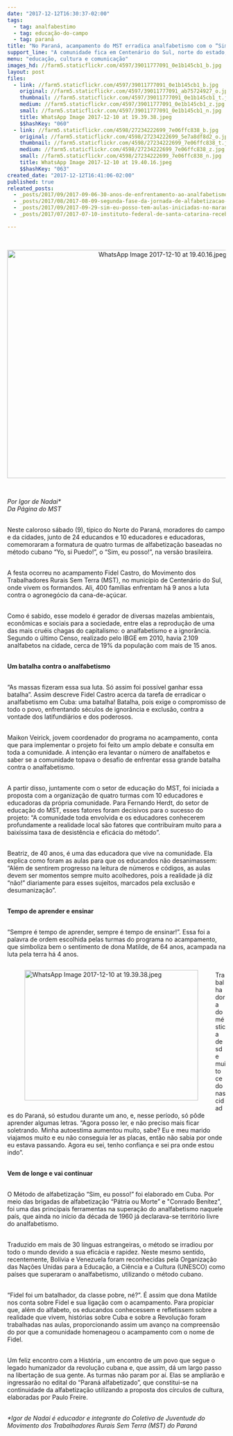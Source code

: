 ```yaml
---
date: "2017-12-12T16:30:37-02:00"
tags:
  - tag: analfabestimo
  - tag: educação-do-campo
  - tag: paraná
title: "No Paraná, acampamento do MST erradica analfabetismo com o “Sim, eu posso!”"
support_line: "A comunidade fica em Centenário do Sul, norte do estado, onde o índice de analfabetismo chegava a 19% em 2010"
menu: "educação, cultura e comunicação"
images_hd: //farm5.staticflickr.com/4597/39011777091_0e1b145cb1_b.jpg
layout: post
files:
  - link: //farm5.staticflickr.com/4597/39011777091_0e1b145cb1_b.jpg
    original: //farm5.staticflickr.com/4597/39011777091_ab75724927_o.jpg
    thumbnail: //farm5.staticflickr.com/4597/39011777091_0e1b145cb1_t.jpg
    medium: //farm5.staticflickr.com/4597/39011777091_0e1b145cb1_z.jpg
    small: //farm5.staticflickr.com/4597/39011777091_0e1b145cb1_n.jpg
    title: WhatsApp Image 2017-12-10 at 19.39.38.jpeg
    $$hashKey: "060"
  - link: //farm5.staticflickr.com/4598/27234222699_7e06ffc838_b.jpg
    original: //farm5.staticflickr.com/4598/27234222699_5e7a8df8d2_o.jpg
    thumbnail: //farm5.staticflickr.com/4598/27234222699_7e06ffc838_t.jpg
    medium: //farm5.staticflickr.com/4598/27234222699_7e06ffc838_z.jpg
    small: //farm5.staticflickr.com/4598/27234222699_7e06ffc838_n.jpg
    title: WhatsApp Image 2017-12-10 at 19.40.16.jpeg
    $$hashKey: "063"
created_date: "2017-12-12T16:41:06-02:00"
published: true
releated_posts:
  - _posts/2017/09/2017-09-06-30-anos-de-enfrentamento-ao-analfabetismo.md
  - _posts/2017/08/2017-08-09-segunda-fase-da-jornada-de-alfabetizacao-no-maranhao-ja-alcanca-mais-de-18-mil-educandos.md
  - _posts/2017/09/2017-09-29-sim-eu-posso-tem-aulas-iniciadas-no-maranhao.md
  - _posts/2017/07/2017-07-10-instituto-federal-de-santa-catarina-recebe-atividades-da-juventude-sem-terra.md

---
```

<p>&nbsp;</p>

<p style="text-align:center"><img alt="WhatsApp Image 2017-12-10 at 19.40.16.jpeg" height="525" src="//farm5.staticflickr.com/4598/27234222699_7e06ffc838_b.jpg" width="700" /></p>

<p>&nbsp;</p>

<p><em>Por Igor de Nadai*<br />
Da P&aacute;gina do MST</em></p>

<p><br />
Neste caloroso s&aacute;bado (9), t&iacute;pico do Norte do Paran&aacute;, moradores do campo e da cidades, junto de 24 educandos e 10 educadores e educadoras, comemoraram a formatura de quatro turmas de alfabetiza&ccedil;&atilde;o baseadas no m&eacute;todo cubano &ldquo;Yo, si Puedo!&rdquo;, o &ldquo;Sim, eu posso!&rdquo;, na vers&atilde;o brasileira.</p>

<p><br />
A festa ocorreu no acampamento Fidel Castro, do Movimento dos Trabalhadores Rurais Sem Terra (MST), no munic&iacute;pio de Centen&aacute;rio do Sul, onde vivem os formandos. Ali, 400 fam&iacute;lias enfrentam h&aacute; 9 anos a luta contra o agroneg&oacute;cio da cana-de-a&ccedil;&uacute;car.</p>

<p><br />
Como &eacute; sabido, esse modelo &eacute; gerador de diversas mazelas ambientais, econ&ocirc;micas e sociais para a sociedade, entre elas a reprodu&ccedil;&atilde;o de uma das mais cru&eacute;is chagas do capitalismo: o analfabetismo e a ignor&acirc;ncia. Segundo o &uacute;ltimo Censo, realizado pelo IBGE em 2010, havia 2.109 analfabetos na cidade, cerca de 19% da popula&ccedil;&atilde;o com mais de 15 anos.</p>

<p><br />
<strong>Um batalha contra o analfabetismo</strong></p>

<p><br />
&ldquo;As massas fizeram essa sua luta. S&oacute; assim foi poss&iacute;vel ganhar essa batalha&rdquo;. Assim descreve Fidel Castro acerca da tarefa de erradicar o analfabetismo em Cuba: uma batalha! Batalha, pois exige o compromisso de todo o povo, enfrentando s&eacute;culos de ignor&acirc;ncia e exclus&atilde;o, contra a vontade dos latifundi&aacute;rios e dos poderosos.</p>

<p><br />
Maikon Veirick, jovem coordenador do programa no acampamento, conta que para implementar o projeto foi feito um amplo debate e consulta em toda a comunidade. A inten&ccedil;&atilde;o era levantar o n&uacute;mero de analfabetos e saber se a comunidade topava o desafio de enfrentar essa grande batalha contra o analfabetismo.</p>

<p><br />
A partir disso, juntamente com o setor de educa&ccedil;&atilde;o do MST, foi iniciada a proposta com a organiza&ccedil;&atilde;o de quatro turmas com 10 educadores e educadoras da pr&oacute;pria comunidade. Para Fernando Herdt, do setor de educa&ccedil;&atilde;o do MST, esses fatores foram decisivos para o sucesso do projeto: &ldquo;A comunidade toda envolvida e os educadores conhecerem profundamente a realidade local s&atilde;o fatores que contribu&iacute;ram muito para a baix&iacute;ssima taxa de desist&ecirc;ncia e efic&aacute;cia do m&eacute;todo&rdquo;.</p>

<p><br />
Beatriz, de 40 anos, &eacute; uma das educadora que vive na comunidade. Ela explica como foram as aulas para que os educandos n&atilde;o desanimassem: &ldquo;Al&eacute;m de sentirem progresso na leitura de n&uacute;meros e c&oacute;digos, as aulas devem ser momentos sempre muito acolhedores, pois a realidade j&aacute; diz &ldquo;n&atilde;o!&rdquo; diariamente para esses sujeitos, marcados pela exclus&atilde;o e desumaniza&ccedil;&atilde;o&rdquo;.</p>

<p><br />
<strong>Tempo de aprender e ensinar</strong></p>

<p><br />
&ldquo;Sempre &eacute; tempo de aprender, sempre &eacute; tempo de ensinar!&rdquo;. Essa foi a palavra de ordem escolhida pelas turmas do programa no acampamento, que simboliza bem o sentimento de dona Matilde, de 64 anos, acampada na luta pela terra h&aacute; 4 anos.</p>

<figure class="image" style="float:left"><img alt="WhatsApp Image 2017-12-10 at 19.39.38.jpeg" height="300" src="//farm5.staticflickr.com/4597/39011777091_0e1b145cb1_b.jpg" width="400" />
<figcaption></figcaption>
</figure>

<p><br />
Trabalhadora dom&eacute;stica desde muito cedo nas cidades do Paran&aacute;, s&oacute; estudou durante um ano, e, nesse per&iacute;odo, s&oacute; p&ocirc;de aprender algumas letras. &ldquo;Agora posso ler, e n&atilde;o preciso mais ficar soletrando. Minha autoestima aumentou muito, sabe? Eu e meu marido viajamos muito e eu n&atilde;o conseguia ler as placas, ent&atilde;o n&atilde;o sabia por onde eu estava passando. Agora eu sei, tenho confian&ccedil;a e sei pra onde estou indo&rdquo;.</p>

<p><br />
<strong>Vem de longe e vai continuar</strong></p>

<p><br />
O M&eacute;todo de alfabetiza&ccedil;&atilde;o &ldquo;Sim, eu posso!&rdquo; foi elaborado em Cuba. Por meio das brigadas de alfabetiza&ccedil;&atilde;o &ldquo;P&aacute;tria ou Morte&rdquo; e &quot;Conrado Ben&iacute;tez&quot;, foi uma das principais ferramentas na supera&ccedil;&atilde;o do analfabetismo naquele pa&iacute;s, que ainda no in&iacute;cio da d&eacute;cada de 1960 j&aacute; declarava-se territ&oacute;rio livre do analfabetismo.</p>

<p><br />
Traduzido em mais de 30 l&iacute;nguas estrangeiras, o m&eacute;todo se irradiou por todo o mundo devido a sua efic&aacute;cia e rapidez. Neste mesmo sentido, recentemente, Bol&iacute;via e Venezuela foram reconhecidas pela Organiza&ccedil;&atilde;o das Na&ccedil;&otilde;es Unidas para a Educa&ccedil;&atilde;o, a Ci&ecirc;ncia e a Cultura (UNESCO) como pa&iacute;ses que superaram o analfabetismo, utilizando o m&eacute;todo cubano.</p>

<p><br />
&ldquo;Fidel foi um batalhador, da classe pobre, n&eacute;?&rdquo;. &Eacute; assim que dona Matilde nos conta sobre Fidel e sua liga&ccedil;&atilde;o com o acampamento. Para propiciar que, al&eacute;m do alfabeto, os educandos conhecessem e refletissem sobre a realidade que vivem, hist&oacute;rias sobre Cuba e sobre a Revolu&ccedil;&atilde;o foram trabalhadas nas aulas, proporcionando assim um avan&ccedil;o na compreens&atilde;o do por que a comunidade homenageou o acampamento com o nome de Fidel.</p>

<p><br />
Um feliz encontro com a Hist&oacute;ria , um encontro de um povo que segue o legado humanizador da revolu&ccedil;&atilde;o cubana e, que assim, d&aacute; um largo passo na liberta&ccedil;&atilde;o de sua gente. As turmas n&atilde;o param por a&iacute;. Elas se ampliar&atilde;o e ingressar&atilde;o no edital do &ldquo;Paran&aacute; alfabetizado&rdquo;, que constitui-se na continuidade da alfabetiza&ccedil;&atilde;o utilizando a proposta dos c&iacute;rculos de cultura, elaboradas por Paulo Freire.</p>

<p><br />
<em>*Igor de Nadai &eacute; educador e integrante do Coletivo de Juventude do Movimento dos Trabalhadores Rurais Sem Terra (MST) do Paran&aacute;</em></p>
